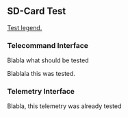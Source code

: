 ## SD-Card Test

[Test legend.](https://git.ksat-stuttgart.de/source/sourceobsw/-/blob/mueller/master/doc/README-test.md#top)

### Telecommand Interface

[23, xxx]: u

Blabla what should be tested

[23, xxx]: t

Blablala this was tested.


### Telemetry Interface

[23, xxx]: t

Blabla, this telemetry was already tested